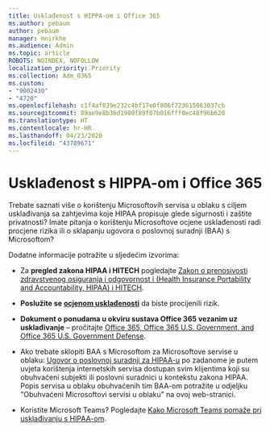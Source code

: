 ```yaml
---
title: Usklađenost s HIPPA-om i Office 365
ms.author: pebaum
author: pebaum
manager: mnirkhe
ms.audience: Admin
ms.topic: article
ROBOTS: NOINDEX, NOFOLLOW
localization_priority: Priority
ms.collection: Adm_O365
ms.custom:
- "9002430"
- "4720"
ms.openlocfilehash: c1f4af839e232c4bf17e0f806f723615063037cb
ms.sourcegitcommit: 89ae9e8b36d1980f89f07b016fff0ec48f96b620
ms.translationtype: HT
ms.contentlocale: hr-HR
ms.lasthandoff: 04/23/2020
ms.locfileid: "43789671"
---
```

# <a name="hippa-compliance-and-office-365"></a>Usklađenost s HIPPA-om i Office 365

Trebate saznati više o korištenju Microsoftovih servisa u oblaku s ciljem usklađivanja sa zahtjevima koje HIPAA propisuje glede sigurnosti i zaštite privatnosti?  Imate pitanja o korištenju Microsoftove ocjene usklađenosti radi procjene rizika ili o sklapanju ugovora o poslovnoj suradnji (BAA) s Microsoftom?  

Dodatne informacije potražite u sljedećim izvorima:

- Za **pregled zakona HIPAA i HITECH** pogledajte [Zakon o prenosivosti zdravstvenog osiguranja i odgovornost i (Health Insurance Portability and Accountability, HIPAA) i HITECH](https://docs.microsoft.com/microsoft-365/compliance/offering-hipaa-hitech?view=o365-worldwide).

- **Poslužite se [ocjenom usklađenosti](https://docs.microsoft.com/microsoft-365/compliance/offering-hipaa-hitech?view=o365-worldwide#use-microsoft-compliance-score-to-assess-your-risk)** da biste procijenili rizik.

- **Dokument o ponudama u okviru sustava Office 365 vezanim uz usklađivanje** – pročitajte [Office 365, Office 365 U.S. Government, and Office 365 U.S. Government Defense](https://go.microsoft.com/fwlink/p/?LinkID=2077751).

- Ako trebate sklopiti BAA s Microsoftom za Microsoftove servise u oblaku: [Ugovor o poslovnoj suradnji za HIPAA-u](https://aka.ms/BAA) po zadanome je putem uvjeta korištenja internetskih servisa dostupan svim klijentima koji su obuhvaćeni subjekti ili poslovni suradnici u kontekstu zakona HIPAA. Popis servisa u oblaku obuhvaćenih tim BAA-om potražite u odjeljku "Obuhvaćeni Microsoftovi servisi u oblaku" na ovoj web-stranici.

- Koristite Microsoft Teams? Pogledajte [Kako Microsoft Teams pomaže pri usklađivanju s HIPAA-om](https://www.microsoft.com/microsoft-365/blog/2019/04/30/white-paper-microsoft-teams-healthcare-providers-hipaa-compliance/).
